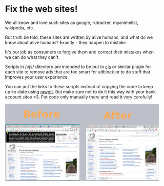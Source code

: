 Fix the web sites!
==================

We all know and love such sites as google, rutracker, myanimelist, wikipedia, etc...

But truth be told, these sites are written by alive humans, and what do we know about alive humans? Exactly - they happen to mistake. 

It's our job as consumers to forgive them and correct their mistakes when we can do what they can't.

Scripts in /cjs/ directory are intended to be put to [cjs](https://chrome.google.com/webstore/detail/custom-javascript-for-web/poakhlngfciodnhlhhgnaaelnpjljija?hl=en) or similar plugin for each site to remove ads that are too smart for adblock or to do stuff that improves your user experience.

You can put the links to these scripts instead of copying the code to keep up-to-date using [rawgit](https://rawgit.com/). 
But make sure not to do it this way with your bank account sites =3. Put code only manually there and read it very carefully!

![alt tag](/screenshot_before_after.png)

